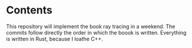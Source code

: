 # Contents
This repository will implement the book ray tracing in a weekend.
The commits follow directly the order in which the boook is written.
Everything is written in Rust, because I loathe C++.
